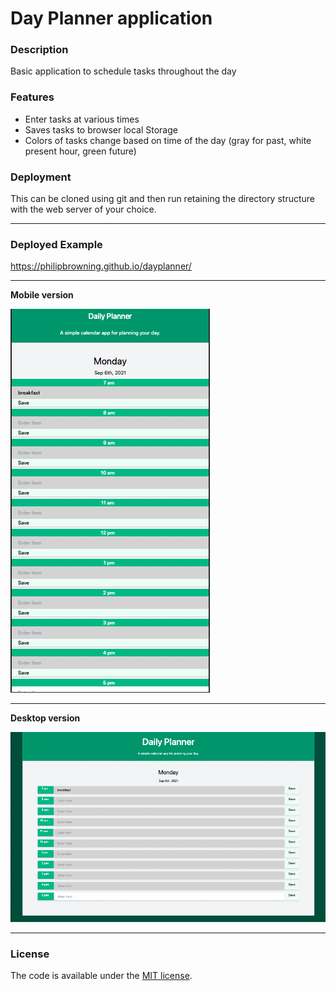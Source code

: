 # Day Planner application

### Description
Basic application to schedule tasks throughout the day

### Features
* Enter tasks at various times
* Saves tasks to browser local Storage 
* Colors of tasks change based on time of the day (gray for past, white present hour, green future)

### Deployment
This can be cloned using git and then run retaining the directory structure with the web server of your choice.
<hr>

### Deployed Example
<https://philipbrowning.github.io/dayplanner/>
<hr>



<b>Mobile version</b>

![Picture mobile version of planner page](./assets/ScreenShot-mobile.png "Mobile first screen")
<hr>

<b>Desktop version</b>

![Picture of full screen version of planner page](./assets/ScreenShot-full.png "Full version first screen")

<hr>

### License
The code is available under the [MIT license](https://github.com/h5bp/html5-boilerplate/blob/master/LICENSE.txt).